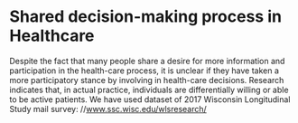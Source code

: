 # Shared decision-making process in Healthcare
Despite the fact that many people share a desire for more information and participation in the
health-care process, it is unclear if they have taken a more participatory stance by involving
in health-care decisions. Research indicates that, in actual practice, individuals are
differentially willing or able to be active patients. We have used dataset of 2017 Wisconsin
Longitudinal Study mail survey: //www.ssc.wisc.edu/wlsresearch/
